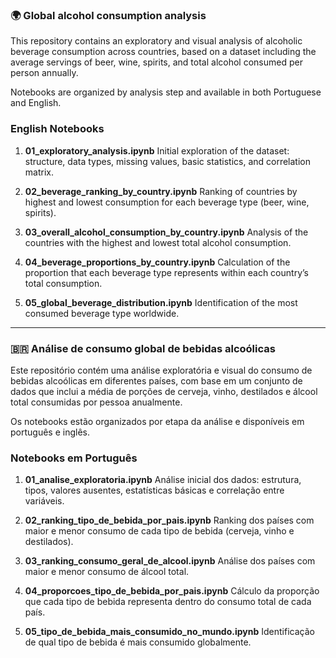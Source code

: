 ### 🌍 Global alcohol consumption analysis

This repository contains an exploratory and visual analysis of alcoholic beverage consumption across countries, based on a dataset including the average servings of beer, wine, spirits, and total alcohol consumed per person annually.

Notebooks are organized by analysis step and available in both Portuguese and English.

### English Notebooks

1. **01\_exploratory\_analysis.ipynb**
   Initial exploration of the dataset: structure, data types, missing values, basic statistics, and correlation matrix.

2. **02\_beverage\_ranking\_by\_country.ipynb**
   Ranking of countries by highest and lowest consumption for each beverage type (beer, wine, spirits).

3. **03\_overall\_alcohol\_consumption\_by\_country.ipynb**
   Analysis of the countries with the highest and lowest total alcohol consumption.

4. **04\_beverage\_proportions\_by\_country.ipynb**
   Calculation of the proportion that each beverage type represents within each country’s total consumption.

5. **05\_global\_beverage\_distribution.ipynb**
   Identification of the most consumed beverage type worldwide.

---

### 🇧🇷 Análise de consumo global de bebidas alcoólicas

Este repositório contém uma análise exploratória e visual do consumo de bebidas alcoólicas em diferentes países, com base em um conjunto de dados que inclui a média de porções de cerveja, vinho, destilados e álcool total consumidas por pessoa anualmente.

Os notebooks estão organizados por etapa da análise e disponíveis em português e inglês.

### Notebooks em Português

1. **01\_analise\_exploratoria.ipynb**
   Análise inicial dos dados: estrutura, tipos, valores ausentes, estatísticas básicas e correlação entre variáveis.

2. **02\_ranking\_tipo\_de\_bebida\_por\_pais.ipynb**
   Ranking dos países com maior e menor consumo de cada tipo de bebida (cerveja, vinho e destilados).

3. **03\_ranking\_consumo\_geral\_de\_alcool.ipynb**
   Análise dos países com maior e menor consumo de álcool total.

4. **04\_proporcoes\_tipo\_de\_bebida\_por\_pais.ipynb**
   Cálculo da proporção que cada tipo de bebida representa dentro do consumo total de cada país.

5. **05\_tipo\_de\_bebida\_mais\_consumido\_no\_mundo.ipynb**
   Identificação de qual tipo de bebida é mais consumido globalmente.
